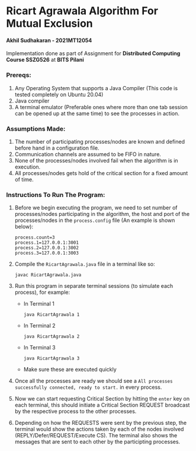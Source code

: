 # Ricart Agrawala Algorithm For Mutual Exclusion

#### Akhil Sudhakaran - 2021MT12054
Implementation done as part of Assignment for **Distributed Computing Course SSZG526** at **BITS Pilani**

### Prereqs:
1. Any Operating System that supports a Java Compiler (This code is tested completely on Ubuntu 20.04)
2. Java compiler
3. A terminal emulator (Preferable ones where more than one tab session can be opened up at the same time) to see the processes in action.

### Assumptions Made:
1. The number of participating processes/nodes are known and defined before hand in a configuration file.
2. Communication channels are assumed to be FIFO in nature.
3. None of the processes/nodes involved fail when the algorithm is in execution. 
4. All processes/nodes gets hold of the critical section for a fixed amount of time.

### Instructions To Run The Program:
1. Before we begin executing the program, we need to set number of processes/nodes participating in the algorithm, the host and port of the processes/nodes in the `process.config` file (An example is shown below):
    ```
    process.count=3
    process.1=127.0.0.1:3001
    process.2=127.0.0.1:3002
    process.3=127.0.0.1:3003
    ```

2. Compile the `RicartAgrawala.java` file in a terminal like so:
    ```
    javac RicartAgrawala.java
    ```

3. Run this program in separate terminal sessions (to simulate each process), for example:
    * In Terminal 1
      ```
      java RicartAgrawala 1
      ```

    * In Terminal 2
      ```
      java RicartAgrawala 2
      ```

    * In Terminal 3
      ```
      java RicartAgrawala 3
      ```
    * Make sure these are executed quickly 

4. Once all the processes are ready we should see a `All processes successfully connected, ready to start.` in every process.

5. Now we can start requesting Critical Section by hitting the `enter` key on each terminal, this should initiate a Critical Section REQUEST broadcast by the respective process to the other processes.

6. Depending on how the REQUESTS were sent by the previous step, the terminal would show the actions taken by each of the nodes involved (REPLY/Defer/REQUEST/Execute CS). The terminal also shows the messages that are sent to each other by the participting processes.
